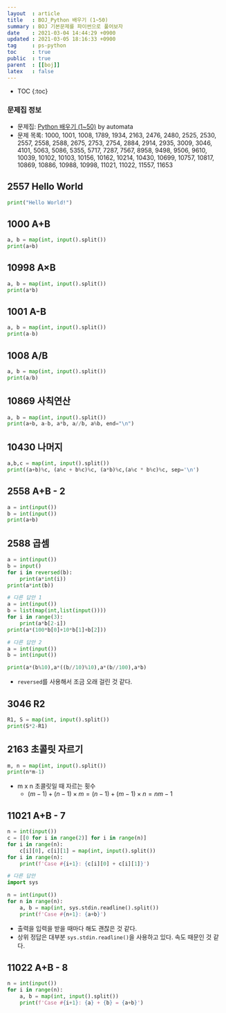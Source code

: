 ```yaml
---
layout  : article
title   : BOJ_Python 배우기 (1~50)
summary : BOJ 기본문제를 파이썬으로 풀어보자
date    : 2021-03-04 14:44:29 +0900
updated : 2021-03-05 18:16:33 +0900
tag     : ps-python
toc     : true
public  : true
parent  : [[boj]]
latex   : false
---
```

* TOC
{:toc}

### 문제집 정보

* 문제집: [Python 배우기 (1~50)](https://www.acmicpc.net/workbook/view/459) by automata
* 문제 목록:
1000, 1001, 1008, 1789, 1934, 2163, 2476, 2480, 2525, 2530, 2557, 2558, 2588, 2675, 2753, 2754, 2884, 2914, 2935, 3009, 3046, 4101, 5063, 5086, 5355, 5717, 7287, 7567, 8958, 9498, 9506, 9610, 10039, 10102, 10103, 10156, 10162, 10214, 10430, 10699, 10757, 10817, 10869, 10886, 10988, 10998, 11021, 11022, 11557, 11653

## 2557 Hello World

```python
print("Hello World!")
```

## 1000 A+B

```python
a, b = map(int, input().split())
print(a+b)
```

## 10998 A×B

```python
a, b = map(int, input().split())
print(a*b)
```

## 1001 A-B

```python
a, b = map(int, input().split())
print(a-b)
```

## 1008 A/B

```python
a, b = map(int, input().split())
print(a/b)
```

## 10869 사칙연산

```python
a, b = map(int, input().split())
print(a+b, a-b, a*b, a//b, a%b, end="\n")
```

## 10430 나머지

```python
a,b,c = map(int, input().split())
print((a+b)%c, (a%c + b%c)%c, (a*b)%c,(a%c * b%c)%c, sep='\n')
```

## 2558 A+B - 2

```python
a = int(input())
b = int(input())
print(a+b)
```

## 2588 곱셈

```python
a = int(input())
b = input()
for i in reversed(b):
    print(a*int(i))
print(a*int(b))

# 다른 답안 1
a = int(input())
b = list(map(int,list(input())))
for i in range(3):
    print(a*b[2-i])
print(a*(100*b[0]+10*b[1]+b[2]))

# 다른 답안 2
a = int(input())
b = int(input())

print(a*(b%10),a*((b//10)%10),a*(b//100),a*b)
```

* `reversed`를 사용해서 조금 오래 걸린 것 같다.

## 3046 R2

```python
R1, S = map(int, input().split())
print(S*2-R1)
```

## 2163 초콜릿 자르기

```python
m, n = map(int, input().split())
print(n*m-1)
```

* m x n 초콜릿일 때 자르는 횟수
    * $(m-1) + (n-1) \times m = (n-1) + (m-1) \times n = nm - 1$

## 11021 A+B - 7

```python
n = int(input())
c = [[0 for i in range(2)] for i in range(n)]
for i in range(n):
    c[i][0], c[i][1] = map(int, input().split())
for i in range(n):
    print(f'Case #{i+1}: {c[i][0] + c[i][1]}')

# 다른 답안
import sys

n = int(input())
for n in range(n):
    a, b = map(int, sys.stdin.readline().split())
    print(f'Case #{n+1}: {a+b}')
```

* 출력을 입력을 받을 때마다 해도 괜찮은 것 같다.
* 상위 정답은 대부분 `sys.stdin.readline()`을 사용하고 있다. 속도 때문인 것 같다.

## 11022 A+B - 8

```python
n = int(input())
for i in range(n):
    a, b = map(int, input().split())
    print(f'Case #{i+1}: {a} + {b} = {a+b}')
```
